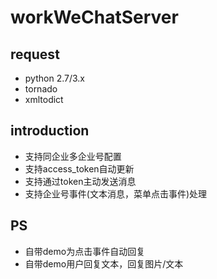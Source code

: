 # workWeChatServer

## request
- python 2.7/3.x
- tornado
- xmltodict

## introduction
- 支持同企业多企业号配置
- 支持access_token自动更新
- 支持通过token主动发送消息
- 支持企业号事件(文本消息，菜单点击事件)处理

## PS
- 自带demo为点击事件自动回复
- 自带demo用户回复文本，回复图片/文本